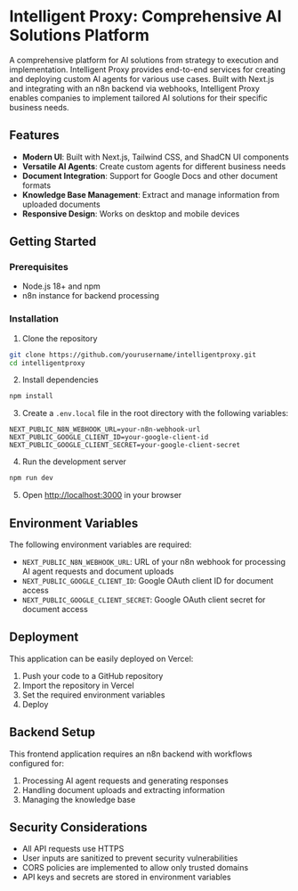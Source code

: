 # Intelligent Proxy: Comprehensive AI Solutions Platform

A comprehensive platform for AI solutions from strategy to execution and implementation. Intelligent Proxy provides end-to-end services for creating and deploying custom AI agents for various use cases. Built with Next.js and integrating with an n8n backend via webhooks, Intelligent Proxy enables companies to implement tailored AI solutions for their specific business needs.

## Features

- **Modern UI**: Built with Next.js, Tailwind CSS, and ShadCN UI components
- **Versatile AI Agents**: Create custom agents for different business needs
- **Document Integration**: Support for Google Docs and other document formats
- **Knowledge Base Management**: Extract and manage information from uploaded documents
- **Responsive Design**: Works on desktop and mobile devices

## Getting Started

### Prerequisites

- Node.js 18+ and npm
- n8n instance for backend processing

### Installation

1. Clone the repository
```bash
git clone https://github.com/yourusername/intelligentproxy.git
cd intelligentproxy
```

2. Install dependencies
```bash
npm install
```

3. Create a `.env.local` file in the root directory with the following variables:
```
NEXT_PUBLIC_N8N_WEBHOOK_URL=your-n8n-webhook-url
NEXT_PUBLIC_GOOGLE_CLIENT_ID=your-google-client-id
NEXT_PUBLIC_GOOGLE_CLIENT_SECRET=your-google-client-secret
```

4. Run the development server
```bash
npm run dev
```

5. Open [http://localhost:3000](http://localhost:3000) in your browser

## Environment Variables

The following environment variables are required:

- `NEXT_PUBLIC_N8N_WEBHOOK_URL`: URL of your n8n webhook for processing AI agent requests and document uploads
- `NEXT_PUBLIC_GOOGLE_CLIENT_ID`: Google OAuth client ID for document access
- `NEXT_PUBLIC_GOOGLE_CLIENT_SECRET`: Google OAuth client secret for document access

## Deployment

This application can be easily deployed on Vercel:

1. Push your code to a GitHub repository
2. Import the repository in Vercel
3. Set the required environment variables
4. Deploy

## Backend Setup

This frontend application requires an n8n backend with workflows configured for:

1. Processing AI agent requests and generating responses
2. Handling document uploads and extracting information
3. Managing the knowledge base

## Security Considerations

- All API requests use HTTPS
- User inputs are sanitized to prevent security vulnerabilities
- CORS policies are implemented to allow only trusted domains
- API keys and secrets are stored in environment variables

